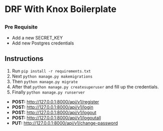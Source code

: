 # DRF With Knox Boilerplate

##

### Pre Requisite

- Add a new SECRET_KEY
- Add new Postgres credentials

##

## Instructions

1. Run `pip install -r requirements.txt`
2. Next `python manage.py makemigrations`
3. Then `python manage.py migrate`
4. After that `python manage.py createsuperuser` and fill up the credentials.
5. Finally `python manage.py runserver`

- **POST:** http://127.0.0.1:8000/api/v1/register
- **POST:** http://127.0.0.1:8000/api/v1/login
- **POST:** http://127.0.0.1:8000/api/v1/logout
- **POST:** http://127.0.0.1:8000/api/v1/logoutall
- **PUT:** http://127.0.0.1:8000/api/v1/change-password

##
